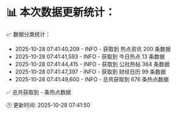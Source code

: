 📊 本次数据更新统计：
==========================

📈 数据分类统计：
- 2025-10-28 07:41:40,209 - INFO - 获取到 热点资讯 200 条数据
- 2025-10-28 07:41:41,593 - INFO - 获取到 今日热点 13 条数据
- 2025-10-28 07:41:44,415 - INFO - 获取到 公社热帖 364 条数据
- 2025-10-28 07:41:47,397 - INFO - 获取到 财经日历 99 条数据
- 2025-10-28 07:41:49,600 - INFO - 总共获取到 676 条热点数据

✅ 总共获取到 - 条热点数据

🕐 更新时间: 2025-10-28 07:41:50
